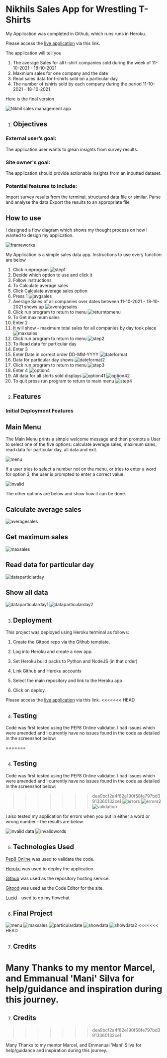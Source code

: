 # Nikhils Sales App for Wrestling T-Shirts 

My Application was completed in Github, which runs runs in Heroku.

Please access the [live application](https://project-wrestling.herokuapp.com/) via this link.

The application will tell you

1) The average Sales for all t-shirt companies sold during the week of 11-10-2021 - 18-10-2021
2) Maxmium sales for one company and the date
3) Read sales data for t-shirts sold on a particular day
4) The number of tshirts sold by each company during the period 11-10-2021 - 18-10-2021

Here is the final version

![Nikhil sales management app](assets/images/finaldesign.png)

 
1. ## Objectives

### External user’s goal:

The application user wants to glean insights from survey results.

### Site owner's goal: 
The application should provide actionable insights from an inputted dataset.

### Potential features to include:

Import survey results from the terminal, structured data file or similar.
Parse and analyse the data
Export the results to an appropriate file

## How to use

I designed a flow diagram which shows my thought process on how I wanted to design my application. 

![frameworks](assets/images/frameworks.png)

My Application is a simple sales data app. Instructions to use every function are below

1) Click runprogram 
![step1](assets/images/step1.png)
2) Decide which option to use and click it 
3) Follow instructions
4) To Calculate average sales
5) Click Calculate average sales option
6) Press 1
![avgsales](assets/images/averagesales1.png)
7) Average Sales of all companies over dates between 11-10-2021 - 18-10-2021 shows up
![averagesales](assets/images/salesaverage.png)
8) Click run program to return to menu
![returntomenu](assets/images/step1.png)
9) To Get maximum sales
10) Enter 2
11) It will show - maximum total sales for all companies by day took place
![maxsales](assets/images/maxsales.png)
12) Click run program to return to menu 
![step2](assets/images/step1.png)
13) To Read data for particular day
14) Enter 3
15) Enter Date in correct order DD-MM-YYYY
![dateformat](assets/images/dateformat.png)
16) Data for particular day shows
![dateformat2](assets/images/dateformat2.png)
17) Click run program to return to menu
![step3](assets/images/step1.png)
18) Enter 4
![option4](assets/images/option4.png)
19) All data for all shirts sold displays
![option41](assets/images/option41.png)
![option42](assets/images/option42.png)
20) To quit press run program to return to main menu
![step4](assets/images/step1.png)

2. ## Features

### Initial Deployment Features

## Main Menu

The Main Menu prints a simple welcome message and then prompts a User to select one of the five options: calculate average sales, maximum sales, read data for particular day, all data and exit.

![menu](assets/images/menu.png)

If a user tries to select a number not on the menu, or tries to enter a word for option 3, the user is prompted to enter a correct value.

![invalid](assets/images/invalid1.png)

The other options are below and show how it can be done.

## Calculate average sales

![averagesales](assets/images/averagesales.png)

## Get maximum sales

![maxsales](assets/images/maxsales.png)

## Read data for particular day

![dataparticlarday](assets/images/readdataparticularday.png)

## Show all data
![dataparticularday1](assets/images/showdata1.png)
![dataparticularday2](assets/images/particulardata2.png)

3. ## Deployment

This project was deployed using  Heroku terminal as follows:

1. Create the Gitpod repo via the Github template.

2. Log into Heroku and create a new app.

3. Set Heroku build packs to Python and NodeJS (in that order)

4. Link Github and Heroku accounts

5. Select the main repository and link to the Heroku app

6. Click on deploy.

Please access the [live application](https://project-wrestling.herokuapp.com/) via this link.
<<<<<<< HEAD

4. ## Testing

Code was first tested using the PEP8 Online validator. I had issues which were amended and I currently have no issues found in the code as detailed in the screenshot below:

=======

4. ## Testing

Code was first tested using the PEP8 Online validator. I had issues which were amended and I currently have no issues found in the code as detailed in the screenshot below:

>>>>>>> dea9bcf2a4f82e190f58fe797bd3913360132ce1
![errors](assets/images/errors.png)
![errors2](assets/images/errors2.png)
![validation](assets/images/validation.png)

I also tested my application for errors when you put in either a word or wrong number - the results are below.

![invalid data](assets/images/invalid1.png) 
![invalidwords](assets/images/invalid2.png)

5. ## Technologies Used

[Pep8 Online](http://pep8online.com/) was used to validate the code.

[Heroku](https://www.heroku.com) was used to deploy the application.

[Github](https://github.com/nikhilkalhan92) was used as the repository hosting service.

[Gitpod](https://www.gitpod.io/) was used as the Code Editor for the site.

[Lucid](https://www.lucidchart.com/pages/) - used to do my flowchat

6. ## Final Project

![menu](assets/images/menu.png)
![maxsales](assets/images/maxsales.png)
![particulardate](assets/images/readdataparticularday.png)
![showdata](assets/images/showdata.png)
![showdata2](assets/images/showdata1.png)
<<<<<<< HEAD

7. ## Credits

Many Thanks to my mentor Marcel, and Emmanual 'Mani' Silva for help/guidance and inspiration during this journey.
=======

7. ## Credits
>>>>>>> dea9bcf2a4f82e190f58fe797bd3913360132ce1

Many Thanks to my mentor Marcel, and Emmanual 'Mani' Silva for help/guidance and inspiration during this journey.


